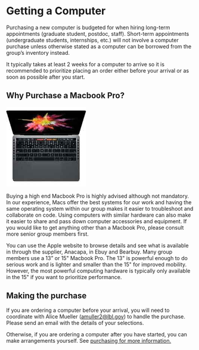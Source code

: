 # Getting a Computer <a name="getcomputer"></a>

Purchasing a new computer is budgeted for when hiring long-term appointments (graduate student, postdoc, staff). Short-term appointments (undergraduate students, internships, etc.) will not involve a computer purchase unless otherwise stated as a computer can be borrowed from the group’s inventory instead.

It typically takes at least 2 weeks for a computer to arrive so it is recommended to prioritize placing an order either before your arrival or as soon as possible after you start.

## Why Purchase a Macbook Pro?
![](../resources/mac.jpg)

Buying a high end Macbook Pro is highly advised although not mandatory. In our experience, Macs offer the best systems for our work and having the same operating system within our group makes it easier to troubleshoot and collaborate on code. Using computers with similar hardware can also make it easier to share and pass down computer accessories and equipment. If you would like to get anything other than a Macbook Pro, please consult more senior group members first.

You can use the Apple website to browse details and see what is available in through the supplier, Anacapa, in Ebuy and Bearbuy. Many group members use a 13” or 15" Macbook Pro. The 13" is powerful enough to do serious work and is lighter and smaller than the 15" for improved mobility. However, the most powerful computing hardware is typically only available in the 15" if you want to prioritize performance. 

## Making the purchase
If you are ordering a computer before your arrival, you will need to coordinate with Alice Mueller (amuller2@lbl.gov) to handle the purchase. Please send an email with the details of your selections.

Otherwise, if you are ordering a computer after you have started, you can make arrangements yourself. See [purchasing for more information.](../policies/purchasing.md)

